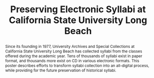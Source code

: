 ---
abstract: Since its founding in 1977, University Archives and Special Collections
  at California State University Long Beach has collected syllabi from the classes
  offered during the academic year. Tens of thousands of syllabi exist in paper format,
  and thousands more exist on CD in various electronic formats. This poster describes
  efforts to transform syllabi collection into an all-digital process, while providing
  for the future preservation of historical syllabi.
creators:
- Pascual, Chloé
date: null
document_url: https://services.phaidra.univie.ac.at/api/object/o:429595/download
grand_parent: iPRES
institutions: []
keywords:
- syllabi
- access
- collection
landing_page_url: https://phaidra.univie.ac.at/o:429595
language: eng
layout: publication
license: CC BY 4.0 International
notes_url: null
parent: iPRES 2015
publication_type: poster
size: 28401
slides_url: null
source_name: iPRES
stream_url: null
title: Preserving Electronic Syllabi at California State University Long Beach
year: 2015
---